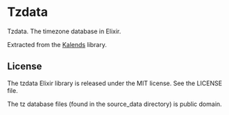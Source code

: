 Tzdata
======

Tzdata. The timezone database in Elixir.

Extracted from the [Kalends](https://github.com/lau/kalends) library.

## License

The tzdata Elixir library is released under the MIT license. See the LICENSE file.

The tz database files (found in the source_data directory) is public domain.
